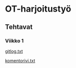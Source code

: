 # OT-harjoitustyö
## Tehtavat
### Viikko 1

[gitlog.txt](https://github.com/jp-tulijoki/ot-harjoitustyo/blob/master/laskarit/viikko1/gitlog.txt)

[komentorivi.txt](https://github.com/jp-tulijoki/ot-harjoitustyo/blob/master/laskarit/viikko1/komentorivi.txt)
